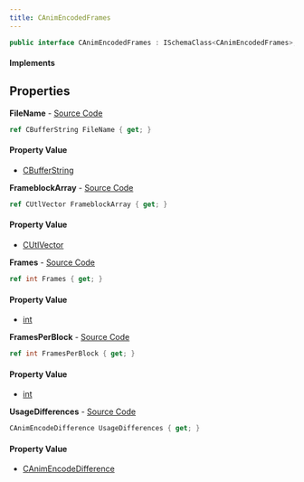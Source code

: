 ```yaml
---
title: CAnimEncodedFrames
---
```


```csharp
public interface CAnimEncodedFrames : ISchemaClass<CAnimEncodedFrames>, ISchemaField, ISchemaClass, INativeHandle
```

#### Implements

## Properties

**FileName** - [Source Code](https://github.com/swiftly-solution/swiftlys2/blob/main/managed/src/SwiftlyS2.Generated/Schemas/Interfaces/CAnimEncodedFrames.cs#L16)

```csharp
ref CBufferString FileName { get; }
```

#### Property Value

- [CBufferString](/docs/api/shared/natives/cbufferstring)

**FrameblockArray** - [Source Code](https://github.com/swiftly-solution/swiftlys2/blob/main/managed/src/SwiftlyS2.Generated/Schemas/Interfaces/CAnimEncodedFrames.cs#L23)

```csharp
ref CUtlVector FrameblockArray { get; }
```

#### Property Value

- [CUtlVector](/docs/api/shared/natives/cutlvector)

**Frames** - [Source Code](https://github.com/swiftly-solution/swiftlys2/blob/main/managed/src/SwiftlyS2.Generated/Schemas/Interfaces/CAnimEncodedFrames.cs#L18)

```csharp
ref int Frames { get; }
```

#### Property Value

- [int](https://learn.microsoft.com/dotnet/api/system.int32)

**FramesPerBlock** - [Source Code](https://github.com/swiftly-solution/swiftlys2/blob/main/managed/src/SwiftlyS2.Generated/Schemas/Interfaces/CAnimEncodedFrames.cs#L20)

```csharp
ref int FramesPerBlock { get; }
```

#### Property Value

- [int](https://learn.microsoft.com/dotnet/api/system.int32)

**UsageDifferences** - [Source Code](https://github.com/swiftly-solution/swiftlys2/blob/main/managed/src/SwiftlyS2.Generated/Schemas/Interfaces/CAnimEncodedFrames.cs#L25)

```csharp
CAnimEncodeDifference UsageDifferences { get; }
```

#### Property Value

- [CAnimEncodeDifference](/docs/api/shared/schemadefinitions/canimencodedifference)

